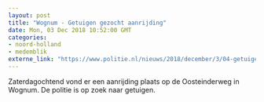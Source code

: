 ```yaml
---
layout: post
title: "Wognum - Getuigen gezocht aanrijding"
date: Mon, 03 Dec 2018 10:52:00 GMT
categories: 
- noord-holland 
- medemblik 
externe_link: "https://www.politie.nl/nieuws/2018/december/3/04-getuigen-gezocht-aanrijding.html"
---
```


Zaterdagochtend vond er een aanrijding plaats op de Oosteinderweg in Wognum. De politie is op zoek naar getuigen.
